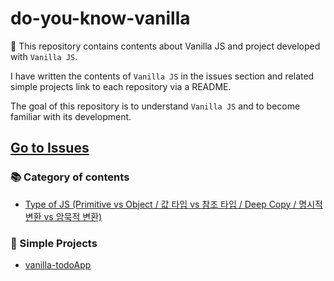 # do-you-know-vanilla

:banana: This repository contains contents about Vanilla JS and project developed with `Vanilla JS`.

I have written the contents of `Vanilla JS` in the issues section and related simple projects link to each repository via a README.

The goal of this repository is to understand `Vanilla JS` and to become familiar with its development.

## [Go to Issues](https://github.com/BKJang/do-you-know-vanilla/issues)

### 📚 Category of contents

- [Type of JS (Primitive vs Object / 값 타입 vs 참조 타입 / Deep Copy / 명시적 변환 vs 암묵적 변환)](https://github.com/BKJang/do-you-know-vanilla/issues/1)

### :hammer: Simple Projects

- [vanilla-todoApp](https://github.com/BKJang/vanilla-todoApp)
